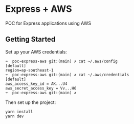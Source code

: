 # Express + AWS

POC for Express applications using AWS

## Getting Started

Set up your AWS credentials:
```
➜  poc-express-aws git:(main) ✗ cat ~/.aws/config 
[default]
region=ap-southeast-1
➜  poc-express-aws git:(main) ✗ cat ~/.aws/credentials 
[default]
aws_access_key_id = AK...U4
aws_secret_access_key = Vv...H6
➜  poc-express-aws git:(main) ✗ 
```

Then set up the project:

```
yarn install
yarn dev
```

